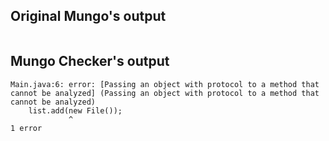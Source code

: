 ## Original Mungo's output

```
```

## Mungo Checker's output

```
Main.java:6: error: [Passing an object with protocol to a method that cannot be analyzed] (Passing an object with protocol to a method that cannot be analyzed)
    list.add(new File());
             ^
1 error```
